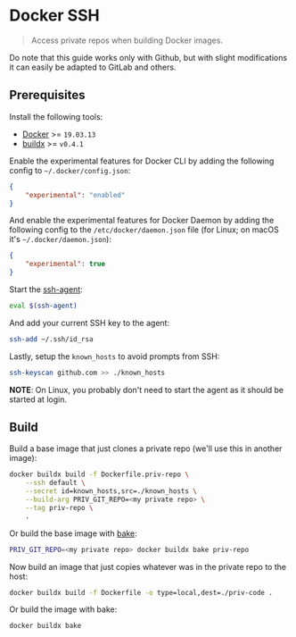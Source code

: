 # Docker SSH
> Access private repos when building Docker images.

Do note that this guide works only with Github, but with slight modifications it can easily be adapted to GitLab and others.

## Prerequisites
Install the following tools:
* [Docker](https://docs.docker.com/engine) >= `19.03.13`
* [buildx](https://github.com/docker/buildx#installing) >= `v0.4.1`

Enable the experimental features for Docker CLI by adding the following config to `~/.docker/config.json`:
```json
{
    "experimental": "enabled"
}
```

And enable the experimental features for Docker Daemon by adding the following config to the `/etc/docker/daemon.json` file (for Linux; on macOS it's `~/.docker/daemon.json`):
```json
{
    "experimental": true
}
```

Start the [ssh-agent](https://www.ssh.com/ssh/agent):
```bash
eval $(ssh-agent)
```

And add your current SSH key to the agent:
```bash
ssh-add ~/.ssh/id_rsa
```

Lastly, setup the `known_hosts` to avoid prompts from SSH:
```bash
ssh-keyscan github.com >> ./known_hosts
```

**NOTE**: On Linux, you probably don't need to start the agent as it should be started at login.

## Build
Build a base image that just clones a private repo (we'll use this in another image):
```bash
docker buildx build -f Dockerfile.priv-repo \
    --ssh default \
    --secret id=known_hosts,src=./known_hosts \
    --build-arg PRIV_GIT_REPO=<my private repo> \
    --tag priv-repo \
    .
```

Or build the base image with [bake](https://github.com/docker/buildx#buildx-bake-options-target):
```bash
PRIV_GIT_REPO=<my private repo> docker buildx bake priv-repo
```

Now build an image that just copies whatever was in the private repo to the host:
```bash
docker buildx build -f Dockerfile -o type=local,dest=./priv-code .
```

Or build the image with bake:
```bash
docker buildx bake
```
